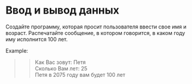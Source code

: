 <h1> Ввод и вывод данных</h1>
<p>Создайте программу, которая просит пользователя ввести свое имя и возраст. Распечатайте сообщение, в котором говорится, в каком году иму исполнится 100 лет.</p>

Example:
>> Как Вас зовут: Петя <br>
>> Сколько Вам лет: 25 <br>
>> Петя в 2075 году вам будет 100 лет <br>